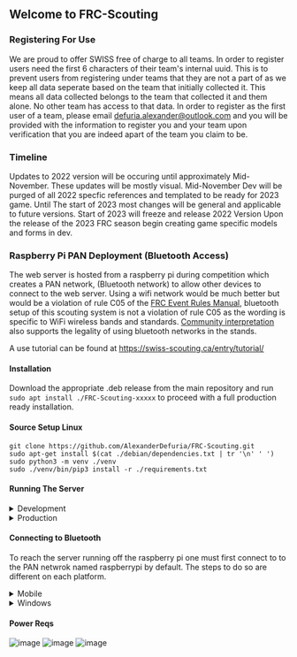 ## Welcome to FRC-Scouting

### Registering For Use
We are proud to offer SWISS free of charge to all teams. In order to register users need the first 6 characters of their team's internal uuid. This is to prevent users from registering under teams that they are not a part of as we keep all data seperate based on the team that initially collected it. This means all data collected belongs to the team that collected it and them alone. No other team has access to that data. 
In order to register as the first user of a team, please email [defuria.alexander@outlook.com](mailto:defuria.alexander@outlook.com) and you will be provided with the information to register you and your team upon verification that you are indeed apart of the team you claim to be. 

### Timeline
Updates to 2022 version will be occuring until approximately Mid-November. These updates will be mostly visual.
Mid-November Dev will be purged of all 2022 specfic references and templated to be ready for 2023 game.
Until The start of 2023 most changes will be general and applicable to future versions.
Start of 2023 will freeze and release 2022 Version
Upon the release of the 2023 FRC season begin creating game specific models and forms in dev.

### Raspberry Pi PAN Deployment (Bluetooth Access)

The web server is hosted from a raspberry pi during competition which creates a PAN network, (Bluetooth network) to allow other devices to connect to the web server. Using a wifi network would be much better but would be a violation of rule C05 of the [FRC Event Rules Manual](https://firstfrc.blob.core.windows.net/frc2019/EventRules/EventRulesManual.pdf), bluetooth setup of this scouting system is not a violation of rule C05 as the wording is specific to WiFi wireless bands and standards. [Community interpretation](https://www.reddit.com/r/FRC/comments/67c7z4/bluetooth_at_competitions/) also supports the legality of using bluetooth networks in the stands.

A use tutorial can be found at https://swiss-scouting.ca/entry/tutorial/

#### Installation
Download the appropriate .deb release from the main repository and run ``` sudo apt install ./FRC-Scouting-xxxxx ``` to proceed with a full production ready installation.

#### Source Setup Linux
```
git clone https://github.com/AlexanderDefuria/FRC-Scouting.git
sudo apt-get install $(cat ./debian/dependencies.txt | tr '\n' ' ')
sudo python3 -m venv ./venv
sudo ./venv/bin/pip3 install -r ./requirements.txt
```

#### Running The Server
<details>
<summary> Development </summary>
To run in Django's development mode ``` python3 manage.py runserver ```. To have it available from other devices record the ip address produced by ``` ipconfig ```. After running ``` sudo python3 manage.py 0.0.0.0:80 ``` navigate to the ip address from the other device. Ensure your firewall allows incoming connections over port 80.
</details>
<details>
<summary> Production </summary>
To run in production follow this [guide from Digital Ocean](https://www.digitalocean.com/community/tutorials/how-to-set-up-django-with-postgres-nginx-and-gunicorn-on-ubuntu-16-04) to setup basic http access using nginx and gunicorn. 
</details>

#### Connecting to Bluetooth
To reach the server running off the raspberry pi one must first connect to to the PAN netwrok named raspberrypi by default. The steps to do so are different on each platform. 
<details>
    <summary> Mobile </summary>
    <br>
    <li> 1. Simply connect as per usual with any other bluetooth device. 
    <li> 2. On android one must change the settings of the connection to enable internet access over bluetooth. Connect to 127.20.1.1/entry.
</details>

<details>
    <summary> Windows </summary>
    <br>
    <img src="/docs/Step%202%20-%20Bluetooth%20in%20Windows%20Settings.png" width="32%" height="32%"> <img src="/docs/Step%203%20-%20Add%20A%20Device.png" width="32%" height="32%"> <img src="/docs/Step%204a%20-%20Change%20Adapter%20Settings.png" width="32%" height="32%">
    <img src="/docs/Step%204b%20-%20Network%20Connection%20Control%20Panel.png" width="32%" height="32%"> <img src="/docs/Step%205%20-%20View%20Bluetooth%20Network%20Devices.png" width="32%" height="32%"> <img src="/docs/Step%206%20-%20Connect%20To%20Access%20Point.png" width="32%" height="32%">
</details>

#### Power Reqs
![image](https://github.com/AlexanderDefuria/SWISS/assets/23636955/b63f37bf-53c8-4413-97d4-7fd99342cf68)
![image](https://github.com/AlexanderDefuria/SWISS/assets/23636955/49954f71-23b8-4bd1-befa-0847628c7262)
![image](https://github.com/AlexanderDefuria/SWISS/assets/23636955/6bddb8f1-9d76-4dc9-b729-cd5d5c3c5987)

